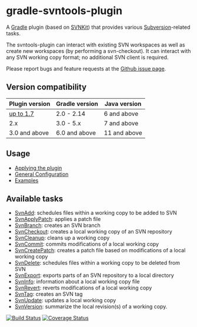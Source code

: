 # gradle-svntools-plugin

A [Gradle](https://www.gradle.org) plugin (based on [SVNKit](http://svnkit.com/)) that provides various [Subversion](http://svnbook.red-bean.com/)-related tasks.

The svntools-plugin can interact with existing SVN workspaces as well as create new workspaces (by performing a svn-checkout). It can interact with any SVN working copy format; no additional SVN client is required.

Please report bugs and feature requests at the [Github issue page](https://github.com/martoe/gradle-svntools-plugin/issues).

## Version compatibility

Plugin version | Gradle version | Java version 
-------------- | -------------- | -------------
[up to 1.7](../gradle2/README.md) | 2.0 - 2.14     | 6 and above
2.x            | 3.0 - 5.x      | 7 and above
3.0 and above  | 6.0 and above  | 11 and above


## Usage

* [Applying the plugin](docs/ApplyPlugin.md)
* [General Configuration](docs/GeneralConfig.md)
* [Examples](examples/)

## Available tasks

* [SvnAdd](docs/SvnAdd.md): schedules files within a working copy to be added to SVN
* [SvnApplyPatch](docs/SvnApplyPatch.md): applies a patch file
* [SvnBranch](docs/SvnBranch.md): creates an SVN branch
* [SvnCheckout](docs/SvnCheckout.md): creates a local working copy of an SVN repository
* [SvnCleanup](docs/SvnCleanup.md): cleans up a working copy
* [SvnCommit](docs/SvnCommit.md): commits modifications of a local working copy
* [SvnCreatePatch](docs/SvnCreatePatch.md): creates a patch file based on modifications of a local working copy
* [SvnDelete](docs/SvnDelete.md): schedules files within a working copy to be deleted from SVN
* [SvnExport](docs/SvnExport.md): exports parts of an SVN repository to a local directory
* [SvnInfo](docs/SvnInfo.md): information about a local working copy file
* [SvnRevert](docs/SvnRevert.md): reverts modifications of a local working copy
* [SvnTag](docs/SvnTag.md): creates an SVN tag
* [SvnUpdate](docs/SvnUpdate.md): updates a local working copy
* [SvnVersion](docs/SvnVersion.md): summarize the local revision(s) of a working copy.

[![Build Status](https://api.travis-ci.org/martoe/gradle-svntools-plugin.svg?branch=develop)](https://travis-ci.org/martoe/gradle-svntools-plugin)
[![Coverage Status](https://coveralls.io/repos/github/martoe/gradle-svntools-plugin/badge.svg?branch=develop)](https://coveralls.io/github/martoe/gradle-svntools-plugin?branch=develop)

